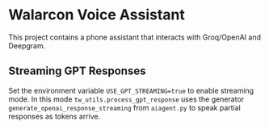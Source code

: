 # Walarcon Voice Assistant

This project contains a phone assistant that interacts with Groq/OpenAI and Deepgram.

## Streaming GPT Responses

Set the environment variable `USE_GPT_STREAMING=true` to enable streaming mode. In this
mode `tw_utils.process_gpt_response` uses the generator `generate_openai_response_streaming`
from `aiagent.py` to speak partial responses as tokens arrive.


